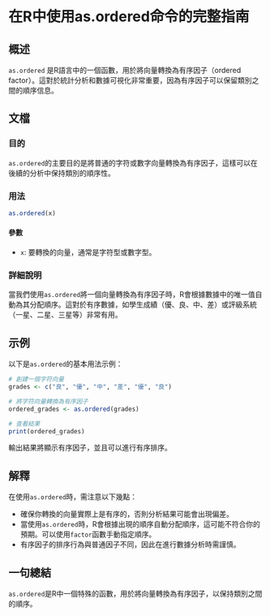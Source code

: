 <!--
Meta Description: # 在R中使用as.ordered命令的完整指南 ## 概述 `as.ordered` 是R語言中的一個函數，用於將向量轉換為有序因子（ordered factor）。這對於統計分析和數據可視化非常重要，因為有序因子可以保留類別之間的順序信息。 ## 文檔 ### 目的 `as.ordered`的主...
Meta Keywords: ordered, 用於將向量轉換為有序因子, factor, grades, ordered_grades
-->

# 在R中使用as.ordered命令的完整指南

## 概述
`as.ordered` 是R語言中的一個函數，用於將向量轉換為有序因子（ordered factor）。這對於統計分析和數據可視化非常重要，因為有序因子可以保留類別之間的順序信息。

## 文檔
### 目的
`as.ordered`的主要目的是將普通的字符或數字向量轉換為有序因子，這樣可以在後續的分析中保持類別的順序性。

### 用法
```R
as.ordered(x)
```

#### 參數
- `x`: 要轉換的向量，通常是字符型或數字型。

### 詳細說明
當我們使用`as.ordered`將一個向量轉換為有序因子時，R會根據數據中的唯一值自動為其分配順序。這對於有序數據，如學生成績（優、良、中、差）或評級系統（一星、二星、三星等）非常有用。

## 示例
以下是`as.ordered`的基本用法示例：

```R
# 創建一個字符向量
grades <- c("良", "優", "中", "差", "優", "良")

# 將字符向量轉換為有序因子
ordered_grades <- as.ordered(grades)

# 查看結果
print(ordered_grades)
```

輸出結果將顯示有序因子，並且可以進行有序排序。

## 解釋
在使用`as.ordered`時，需注意以下幾點：
- 確保你轉換的向量實際上是有序的，否則分析結果可能會出現偏差。
- 當使用`as.ordered`時，R會根據出現的順序自動分配順序，這可能不符合你的預期。可以使用`factor`函數手動指定順序。
- 有序因子的排序行為與普通因子不同，因此在進行數據分析時需謹慎。

## 一句總結
`as.ordered`是R中一個特殊的函數，用於將向量轉換為有序因子，以保持類別之間的順序。